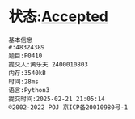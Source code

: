 # 状态:[Accepted]((http://dsbpython.openjudge.cn/dspythonbook/solution/48324389/))
```
基本信息
#:48324389
题目:P0410
提交人:黄乐天 2400010803
内存:3540kB
时间:28ms
语言:Python3
提交时间:2025-02-21 21:05:14
©2002-2022 POJ 京ICP备20010980号-1
